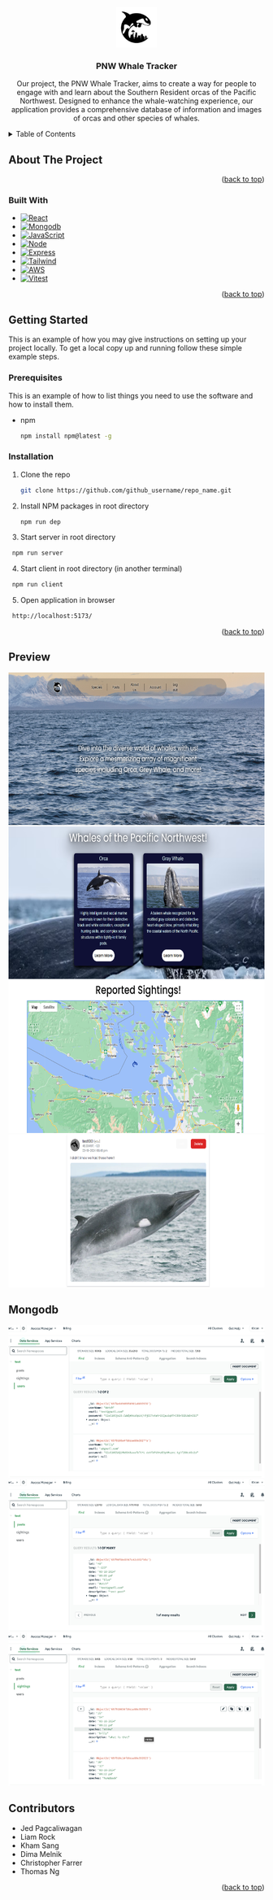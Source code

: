 <!-- Improved compatibility of back to top link: See: https://github.com/othneildrew/Best-README-Template/pull/73 -->
<a name="readme-top"></a>
<!--
*** Thanks for checking out the Best-README-Template. If you have a suggestion
*** that would make this better, please fork the repo and create a pull request
*** or simply open an issue with the tag "enhancement".
*** Don't forget to give the project a star!
*** Thanks again! Now go create something AMAZING! :D
-->



<!-- PROJECT SHIELDS -->
<!--
*** I'm using markdown "reference style" links for readability.
*** Reference links are enclosed in brackets [ ] instead of parentheses ( ).
*** See the bottom of this document for the declaration of the reference variables
*** for contributors-url, forks-url, etc. This is an optional, concise syntax you may use.
*** https://www.markdownguide.org/basic-syntax/#reference-style-links
-->

<!-- PROJECT LOGO -->
<br />
<div align="center">
  <a href="https://github.com/fiko-dev/csci342-orca_whale_database">
    <img src="./orca_whale_db/src/assets/orcaLogo.png" alt="Logo" width="80" height="80">
  </a>

<h3 align="center">PNW Whale Tracker</h3>

  <p align="center">
    Our project, the PNW Whale Tracker, aims to create a way for people to engage with and learn about the Southern Resident orcas of the Pacific Northwest. Designed to enhance the whale-watching experience, our application provides a comprehensive database of information and images of orcas and other species of whales.
    <br />
  </p>
</div>



<!-- TABLE OF CONTENTS -->
<details>
  <summary>Table of Contents</summary>
  <ol>
    <li>
      <a href="#about-the-project">About The Project</a>
      <ul>
        <li><a href="#built-with">Built With</a></li>
      </ul>
    </li>
    <li>
      <a href="#getting-started">Getting Started</a>
      <ul>
        <li><a href="#prerequisites">Prerequisites</a></li>
        <li><a href="#installation">Installation</a></li>
      </ul>
    </li>
    <li><a href="#Preview">Preview</a></li>
    <li><a href="#Mongodb">Mongodb</a></li>
    <li><a href="#contributors">contributors</a></li>
  </ol>
</details>



<!-- ABOUT THE PROJECT -->
## About The Project


<p align="right">(<a href="#readme-top">back to top</a>)</p>



### Built With

* [![React][React.js]][React-url]
* [![Mongodb][Mongodb.com]][Mongodb-url]
* [![JavaScript][JavaScript.com]][JavaScript-url]
* [![Node][Node.js]][Node-url]
* [![Express][Express.com]][Express-url]
* [![Tailwind][Tailwind CSS]][Tailwind-url]
* [![AWS][AWS.com]][AWS-url]
* [![Vitest][Vitest.com]][Vitest-url]

<p align="right">(<a href="#readme-top">back to top</a>)</p>



<!-- GETTING STARTED -->
## Getting Started

This is an example of how you may give instructions on setting up your project locally.
To get a local copy up and running follow these simple example steps.

### Prerequisites

This is an example of how to list things you need to use the software and how to install them.
* npm
  ```sh
  npm install npm@latest -g
  ```

### Installation

1. Clone the repo
   ```sh
   git clone https://github.com/github_username/repo_name.git
   ```
2. Install NPM packages in root directory
   ```sh
   npm run dep
   ```
3. Start server in root directory
  ```sh
   npm run server
   ```
4. Start client in root directory (in another terminal)
  ```sh
   npm run client
   ```
5. Open application in browser
  ```sh
   http://localhost:5173/
   ```
<p align="right">(<a href="#readme-top">back to top</a>)</p>


<!-- How to run the application locally:
  1. Clone the repository into a local directory
  2. Run 'npm run dep' in the directort's command line to install all of the dependencies required to run the application
  3. Run 'npm start' in the root directory to start the server
  4. Run 'npm run client' in the root directory in a separate terminal to start the client
  5. Open http://localhost:5173/ in your browser to run the application>
-->
## Preview

<img src="./orca_whale_db/src/assets/Screenshot_1.png" alt="Logo" width="auto" height="300">
<img src="./orca_whale_db/src/assets/Screenshot_2.png" alt="Logo" width="auto" height="300">
<img src="./orca_whale_db/src/assets/Screenshot_3.png" alt="Logo" width="auto" height="300">
<img src="./orca_whale_db/src/assets/Screenshot_4.png" alt="Logo" width="auto" height="300">

## Mongodb

<img src="./orca_whale_db/src/assets/UserDB.png" alt="Logo" width="auto" height="300">
<img src="./orca_whale_db/src/assets/PostDB.png" alt="Logo" width="auto" height="300">
<img src="./orca_whale_db/src/assets/SightingsDB.png" alt="Logo" width="auto" height="300">


## Contributors

* Jed Pagcaliwagan
* Liam Rock
* Kham Sang
* Dima Melnik
* Christopher Farrer
* Thomas Ng

<p align="right">(<a href="#readme-top">back to top</a>)</p>



<!-- MARKDOWN LINKS & IMAGES -->
<!-- https://www.markdownguide.org/basic-syntax/#reference-style-links -->
[contributors-url]: https://github.com/fiko-dev/csci342-orca_whale_database/graphs/contributors
[React.js]: https://img.shields.io/badge/React-20232A?style=for-the-badge&logo=react&logoColor=61DAFB
[React-url]: https://reactjs.org/
[Mongodb.com]: https://img.shields.io/badge/MongoDB-green
[Mongodb-url]: https://www.mongodb.com/
[Javascript.com]: https://img.shields.io/badge/JavaScript-yellow
[JavaScript-url]: https://www.javascript.com/
[Node.js]:https://img.shields.io/badge/Node.js-lime
[Node-url]: https://nodejs.org/en
[Express.com]: https://img.shields.io/badge/Express.js-white
[Express-url]: https://expressjs.com/
[Tailwind CSS]: https://img.shields.io/badge/Tailwind%20CSS-cyan
[Tailwind-url]: https://tailwindcomponents.com/
[AWS.com]: https://img.shields.io/badge/AWS-orange
[AWS-url]: https://aws.amazon.com/free/?gclid=CjwKCAjwzN-vBhAkEiwAYiO7oHkgFolt9Ek0XecZL4n_gfpQWahuzzo8ve1RvBkpokOAcXgPjl7GCxoCHpAQAvD_BwE&trk=6a4c3e9d-cdc9-4e25-8dd9-2bd8d15afbca&sc_channel=ps&ef_id=CjwKCAjwzN-vBhAkEiwAYiO7oHkgFolt9Ek0XecZL4n_gfpQWahuzzo8ve1RvBkpokOAcXgPjl7GCxoCHpAQAvD_BwE:G:s&s_kwcid=AL!4422!3!651751059783!e!!g!!aws!19852662197!145019195897&all-free-tier.sort-by=item.additionalFields.SortRank&all-free-tier.sort-order=asc&awsf.Free%20Tier%20Types=*all&awsf.Free%20Tier%20Categories=*all
[Vitest.com]: https://img.shields.io/badge/Vitest-Yellow
[Vitest-url]: https://vitest.dev/
